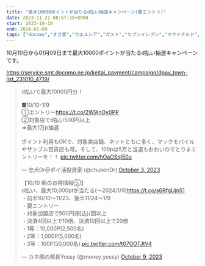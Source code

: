 ```yaml
---
title: "最大10000ポイントが当たるd払い抽選キャンペーン(要エントリ)"
date: 2023-11-21 08:57:35+0900
start: 2023-10-10
end: 2024-01-09
tags: ["docomo","すき家","ウエルシア","ガスト","セブンイレブン","マクドナルド","マツモトキヨシ","ローソン"]
---
```


10月10日から01月09日まで最大10000ポイントが当たるd払い抽選キャンペーンです。

https://service.smt.docomo.ne.jp/keitai_payment/campaign/dpay_town-list_231010_4719/

<blockquote class="twitter-tweet"><p lang="ja" dir="ltr">d払いで最大10000円分！<br><br>■10/10-1/9<br>①エントリー<a href="https://t.co/2W9jnOy0PP">https://t.co/2W9jnOy0PP</a><br>②対象店でd払い500円以上<br>⇒最大1万p抽選<br><br>ポイント利用もOKで、対象実店舗、ネットともに多く、マックモバイルやサンプル百貨店も可。そして、100pは5万と当選もおおいのでとりまエントリーを！！ <a href="https://t.co/hOaOSql50u">pic.twitter.com/hOaOSql50u</a></p>&mdash; 忠犬Dr＠ポイ活投資家 (@chukenDr) <a href="https://twitter.com/chukenDr/status/1709128179687055437?ref_src=twsrc%5Etfw">October 3, 2023</a></blockquote> <script async src="https://platform.twitter.com/widgets.js" charset="utf-8"></script>
<blockquote class="twitter-tweet"><p lang="ja" dir="ltr">【10/10 朝のお得情報⑤】<br>d払い、最大10,000ptが当たる(～2024/1/9)<a href="https://t.co/s6RfgUjn51">https://t.co/s6RfgUjn51</a><br>・前半10/10～11/23、後半11/24～1/9<br>・要エントリー<br>・対象加盟店で500円(税込)/回以上<br>・決済4回以上で10倍、決済10回以上で20倍<br>・1等：10,000P(2,500名)<br>・2等：1,000P(5,000名)<br>・3等：100P(50,000名) <a href="https://t.co/t07OOTJtV4">pic.twitter.com/t07OOTJtV4</a></p>&mdash; カネ部の部長Yossy (@money_yossy) <a href="https://twitter.com/money_yossy/status/1711514375645958536?ref_src=twsrc%5Etfw">October 9, 2023</a></blockquote> <script async src="https://platform.twitter.com/widgets.js" charset="utf-8"></script>
